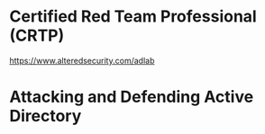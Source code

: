 # Certified Red Team Professional (CRTP)

https://www.alteredsecurity.com/adlab

# Attacking and Defending Active Directory
